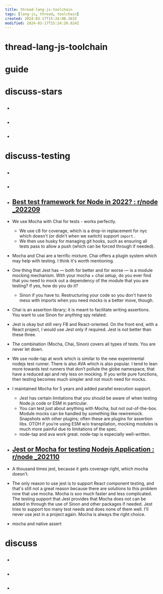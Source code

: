```yaml
---
title: thread-lang-js-toolchain
tags: [lang-js, thread, toolchain]
created: 2024-03-17T15:24:08.363Z
modified: 2024-03-17T15:24:20.824Z
---
```


# thread-lang-js-toolchain

# guide

# discuss-stars
- ## 

- ## 

- ## 
# discuss-testing
- ## 

- ## 

- ## [Best test framework for Node in 2022? : r/node _202209](https://www.reddit.com/r/node/comments/xhb4bi/best_test_framework_for_node_in_2022/)  
- We use Mocha with Chai for tests - works perfectly. 
  - We use c8 for coverage, which is a drop-in replacement for nyc which doesn't (or didn't when we switch) support `import` . 
  - We then use husky for managing git hooks, such as ensuring all tests pass to allow a push (which can be forced through if needed).

- Mocha and Chai are a terrific mixture. Chai offers a plugin system which may help with testing. I think it's worth mentioning.

- One thing that Jest has — both for better and for worse — is a module mocking mechanism. With your mocha + chai setup, do you ever find that you need to mock out a dependency of the module that you are testing? If yes, how do you do it?
  - Sinon if you have to. Restructuring your code so you don't have to mess with imports when you need mocks is a better move, though.

- Chai is an assertion library; it is meant to facilitate writing assertions. You want to use Sinon for anything spy related.
- Jest is okay but still very FB and React-oriented. On the front end, with a React project, I would use Jest only if required. Jest is not better than these three.
- The combination (Mocha, Chai, Sinon) covers all types of tests. You are never let down.

- We use node-tap at work which is similar to the new experimental nodejs test runner. There is also AVA which is also popular. I tend to lean more towards test runners that don’t pollute the globe namespace, that have a reduced api and rely less on mocking. If you write pure functions, then testing becomes much simpler and not much need for mocks.

- I maintained Mocha for 5 years and added parallel execution support.
  - Jest has certain limitations that you should be aware of when testing Node.js code or ESM in particular.
  - You can test just about anything with Mocha, but not out-of-the-box. Module mocks can be handled by something like rewiremock. Snapshots with other plugins; often these are plugins for assertion libs. OTOH if you’re using ESM w/o transpilation, mocking modules is much more painful due to limitations of the spec.
  - node-tap and ava work great. node-tap is especially well-written.

- ## [Jest or Mocha for testing Nodejs Application : r/node _202110](https://www.reddit.com/r/node/comments/q55mh2/jest_or_mocha_for_testing_nodejs_application/)
- A thousand times jest, because it gets coverage right, which mocha doesn't.

- The only reason to use jest is to support React component testing, and that's still not a great reason because there are solutions to this problem now that use mocha. Mocha is soo much faster and less complicated. The testing support that Jest provides that Mocha does not can be added in through the use of Sinon and other packages if needed. Jest tries to support too many test needs and does none of them well. I'll never use jest in a project again. Mocha is always the right choice.

- mocha and native assert
# discuss
- ## 

- ## 

- ## 
